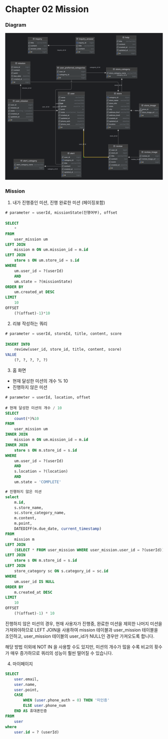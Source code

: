 # Chapter 02 Mission

### Diagram
![diagram.png](imgs%2Fdiagram.png)

### Mission

1. 내가 진행중인 미션, 진행 완료한 미션 (페이징포함)
```sql
# parameter = userId, missionState(진행여부), offset

SELECT 
	*
FROM 
	user_mission um
LEFT JOIN 
	mission m ON um.mission_id = m.id
LEFT JOIN
	store s ON um.store_id = s.id
WHERE 
	um.user_id = ?(userId)
	AND
	um.state = ?(missionState)
ORDER BY 
	um.created_at DESC
LIMIT
	10 
OFFSET 
	(?(offset)-1)*10
```


2. 리뷰 작성하는 쿼리
```sql
# parameter = userId, storeId, title, content, score

INSERT INTO 
	review(user_id, store_id, title, content, score)
VALUE
	(?, ?, ?, ?, ?)
```

3. 홈 화면 
- 현재 달성한 미션의 개수 % 10
- 진행하지 않은 미션

```sql
# parameter = userId, location, offset

# 현재 달성한 미션의 개수 / 10
SELECT 
	count(*)%10
FROM 
	user_mission um
INNER JOIN
	mission m ON um.mission_id = m.id
INNER JOIN
	store s ON m.store_id = s.id
WHERE
	um.user_id = ?(userId)
	AND
	s.location = ?(location)
	AND
	um.state = 'COMPLETE'
```

```sql
# 진행하지 않은 미션
select 
    m.id,
	s.store_name,
	sc.store_category_name,
	m.content,
	m.point,
	DATEDIFF(m.due_date, current_timestamp)
FROM
	mission m
LEFT JOIN
	(SELECT * FROM user_mission WHERE user_mission.user_id = ?(userId)) um ON m.id = um.mission_id
LEFT JOIN
	store s ON m.store_id = s.id
LEFT JOIN
	store_category sc ON s.category_id = sc.id
WHERE
	um.user_id IS NULL
ORDER BY
	m.created_at DESC
LIMIT
	10 
OFFSET
	(?(offset)-1) * 10
```

진행하지 않은 미션의 경우, 현재 사용자가 진행중, 완료한 미션을 제외한 나머지 미션을 가져와야하므로 
LEFT JOIN을 사용하여 mission 테이블과 user_mission 테이블을 조인하고, user_mission 
테이블의 user_id가 NULL인 경우만 가져오도록 합니다.

해당 방법 이외에 NOT IN 을 사용할 수도 있지만, 미션의 개수가 많을 수록 비교의 횟수가 매우 증가하므로 
쿼리의 성능이 훨씬 떨어질 수 있습니다.

4. 마이페이지
```sql
SELECT 
	user.email,
	user.name,
	user.point,
	CASE
		WHEN (user.phone_auth = 0) THEN '미인증'
		ELSE user.phone_num
	END AS 휴대폰인증
FROM 
	user
where
	user.id = ? (userId)
```